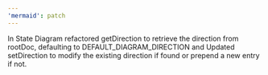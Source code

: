 ```yaml
---
'mermaid': patch
---
```


In State Diagram refactored getDirection to retrieve the direction from rootDoc, defaulting to DEFAULT_DIAGRAM_DIRECTION and Updated setDirection to modify the existing direction if found or prepend a new entry if not.

